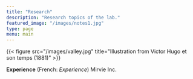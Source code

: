 ```yaml
---
title: "Research"
description: "Research topics of the lab."
featured_image: "/images/notes1.jpg"
type: page
menu: main
---
```

{{< figure src="/images/valley.jpg" title="Illustration from Victor Hugo et son temps (1881)" >}}

__Experience__ (French: _Experience_) Mirvie Inc.
